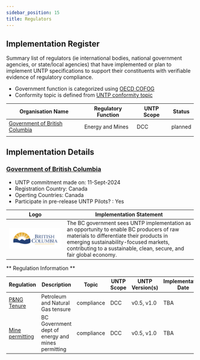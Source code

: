 ```yaml
---
sidebar_position: 15
title: Regulators
---
```


## Implementation Register

Summary list of regulators (ie international bodies, national government agencies, or state/local agencies) that have implemented or plan to implement UNTP specifications to support their constituents with verifiable evidence of regulatory compliance. 

* Government function is categorized using [OECD COFOG](https://www.oecd-ilibrary.org/governance/government-at-a-glance-2023_0ffb2b04-en)
* Conformity topic is defined from [UNTP conformity topic](https://test.uncefact.org/vocabulary/untp/core/0/conformityTopicCode)


|Organisation Name |Regulatory Function|UNTP Scope|Status|
|--|--|--|--|
|[Government of British Columbia](#government-of-british-columbia)|Energy and Mines|DCC|planned| 
| | | | |


## Implementation Details


### [Government of British Columbia](https://digital.gov.bc.ca/)

* UNTP commitment made on:  11-Sept-2024
* Registration Country: Canada
* Operting Countries: Canada
* Participate in pre-release UNTP Pilots? : Yes

|Logo|Implementation Statement|
|--|--|
|![BC Gov](../../implementations/digital.gov.bc.ca/logo.png)|The BC government sees UNTP implementation as an opportunity to enable BC producers of raw materials to differentiate their products in emerging sustainability-focused markets, contributing to a sustainable, clean, secure, and fair global economy. |

** Regulation Information **

|Regulation|Description|Topic|UNTP Scope|UNTP Version(s)|Implementation Date|Test Report|
|--|--|--|--|--|--|--|
|[P&NG Tenure](https://www2.gov.bc.ca/gov/content/industry/natural-gas-oil/petroleum-natural-gas-tenure)|Petroleum and Natural Gas tensure|compliance|DCC|v0.5, v1.0|TBA|TBA |
|[Mine permitting](https://www2.gov.bc.ca/gov/content/industry/mineral-exploration-mining/permitting)|BC Government dept of energy and mines permitting|compliance|DCC|v0.5, v1.0|TBA|TBA|
